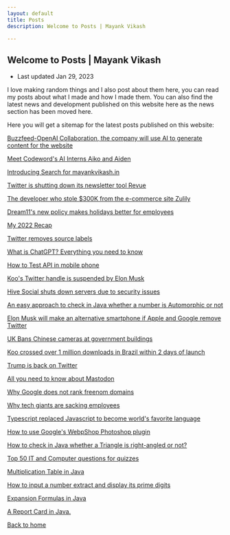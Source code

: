 ```yaml
---
layout: default
title: Posts
description: Welcome to Posts | Mayank Vikash

---
```


## Welcome to Posts | Mayank Vikash

- Last updated Jan 29, 2023

I love making random things and I also post about them here, you can read my posts about what I made and how I made them. You can also find the latest news and development published on this website here as the news section has been moved here. 

Here you will get a sitemap for the latest posts published on this website:

[Buzzfeed-OpenAI Collaboration, the company will use AI to generate content for the website](https://mayankvikash.in/posts/buzzfeed-openai-collaboration-the-company-will-use-ai-to-generate-content-for-the-website/)

[Meet Codeword's AI Interns Aiko and Aiden](https://mayankvikash.in/posts/Meet-Codeword-s-AI-Inters-Aiko-and-Aiden/)

[Introducing Search for mayankvikash.in](https://mayankvikash.in/posts/Introducing-Search-for-mayankvikash-in/)

[Twitter is shutting down its newsletter tool Revue](https://mayankvikash.in/posts/Twitter-is-shutting-down-revue/)

[The developer who stole $300K from the e-commerce site Zulily](https://mayankvikash.in/posts/The-developer-who-stole-300K-from-the-e-commerce-site-Zulily/)

[Dream11's new policy makes holidays better for employees](https://mayankvikash.in/posts/Dream11-new-policy-make-holidays-better-for-employees/)

[My 2022 Recap](https://mayankvikash.in/posts/my-2022-recap/)

[Twitter removes source labels](https://mayankvikash.in/posts/twitter-removes-source-labels-from-tweets/)

[What is ChatGPT? Everything you need to know](https://mayankvikash.in/posts/what-is-chatgpt-everything-you-need-to-know-about-the-ai-chat-bot/)

[How to Test API in mobile phone](https://mayankvikash.in/posts/How-To-test-api-in-mobile-phone/)

[Koo's Twitter handle is suspended by Elon Musk](https://mayankvikash.in/posts/Koo-Twitter-handle-is-suspended-by-Elon-Musk/)

[Hive Social shuts down servers due to security issues](https://mayankvikash.in/posts/hive-social-shuts-down-servers-due-to-security-issues/)

[An easy approach to check in Java whether a number is Automorphic or not](https://mayankvikash.in/posts/an-easy-approach-to-check-in-java-whether-a-number-is-automorphic-or-not/)

[Elon Musk will make an alternative smartphone if Apple and Google remove Twitter](https://mayankvikash.in/posts/Elon-Musk-would-create-his-own-phone-if-Google-and-Apple-remove-Twitter/)

[UK Bans Chinese cameras at government buildings](https://mayankvikash.in/posts/UK-bans-Chinese-cameras-at-government-buildings/)

[Koo crossed over 1 million downloads in Brazil within 2 days of launch](https://mayankvikash.in/posts/Koo-crossed-1-million-downloads-in-Brazil-within-2-days-of-launch/)

[Trump is back on Twitter](https://mayankvikash.in/posts/trump-is-back-on-twitter/)

[All you need to know about Mastodon](https://mayankvikash.in/posts/all-you-need-to-know-about-mastodon/)

[Why Google does not rank freenom domains](https://mayankvikash.in/posts/Why-Google-does-not-rank-freenom-domains/)

[Why tech giants are sacking employees](https://mayankvikash.in/posts/why-tech-giants-are-sacking-employees/)

[Typescript replaced Javascript to become world's favorite language](https://mayankvikash.in/posts/typescript-replaced-javascript-to-became-the-worlds-favourite-language/)

[How to use Google's WebpShop Photoshop plugin](https://mayankvikash.in/posts/how-to-download-and-use-webp-shop-photoshop-plugin/)

[How to check in Java whether a Triangle is right-angled or not?](https://mayankvikash.in/posts/How-to-check-in-Java-whether-a-Triangle-is-right-angled-or-not/)

[Top 50 IT and Computer questions for quizzes](https://mayankvikash.in/posts/top-50-it-and-computer-questions/)

[Multiplication Table in Java](https://mayankvikash.in/posts/multiplication-table-in-java/)

[How to input a number extract and display its prime digits](https://mayankvikash.in/posts/how-to-input-a-number-and-display-its-prime-digits/)

[Expansion Formulas in Java](https://mayankvikash.in/posts/Expansion-Formulas-in-Java/)

[A Report Card in Java.](https://mayankvikash.in/posts/simple-report-card-in-java/)



[Back to home](https://mayankvikash.in/)

